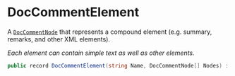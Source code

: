 # DocCommentElement
A [`DocCommentNode`](./DocCommentNode.md) that represents a compound element (e.g. summary, remarks, and other XML elements).

_Each element can contain simple text as well as other elements._

```cs
public record DocCommentElement(string Name, DocCommentNode[] Nodes) : DocCommentNode
```

